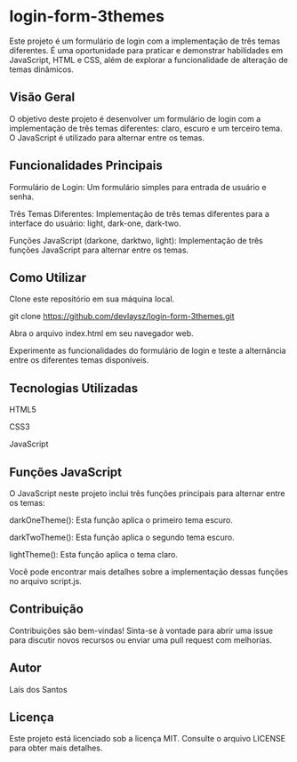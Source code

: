 # login-form-3themes

Este projeto é um formulário de login com a implementação de três temas diferentes. É uma oportunidade para praticar e demonstrar habilidades em JavaScript, HTML e CSS, além de explorar a funcionalidade de alteração de temas dinâmicos.

## Visão Geral
O objetivo deste projeto é desenvolver um formulário de login com a implementação de três temas diferentes: claro, escuro e um terceiro tema. O JavaScript é utilizado para alternar entre os temas.

## Funcionalidades Principais
Formulário de Login: Um formulário simples para entrada de usuário e senha.

Três Temas Diferentes: Implementação de três temas diferentes para a interface do usuário: light, dark-one, dark-two.

Funções JavaScript (darkone, darktwo, light): Implementação de três funções JavaScript para alternar entre os temas.

## Como Utilizar
Clone este repositório em sua máquina local.

git clone https://github.com/devlaysz/login-form-3themes.git

Abra o arquivo index.html em seu navegador web.

Experimente as funcionalidades do formulário de login e teste a alternância entre os diferentes temas disponíveis.

## Tecnologias Utilizadas
HTML5

CSS3

JavaScript

## Funções JavaScript
O JavaScript neste projeto inclui três funções principais para alternar entre os temas:

darkOneTheme(): Esta função aplica o primeiro tema escuro.

darkTwoTheme(): Esta função aplica o segundo tema escuro.

lightTheme(): Esta função aplica o tema claro.

Você pode encontrar mais detalhes sobre a implementação dessas funções no arquivo script.js.

## Contribuição
Contribuições são bem-vindas! Sinta-se à vontade para abrir uma issue para discutir novos recursos ou enviar uma pull request com melhorias.

## Autor
Laís dos Santos

## Licença
Este projeto está licenciado sob a licença MIT. Consulte o arquivo LICENSE para obter mais detalhes.

